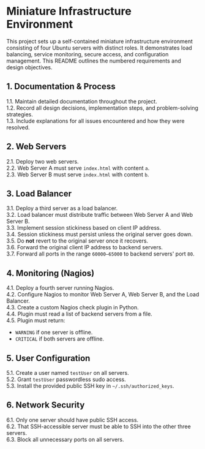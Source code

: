 # Miniature Infrastructure Environment

This project sets up a self-contained miniature infrastructure environment consisting of four Ubuntu servers with distinct roles. It demonstrates load balancing, service monitoring, secure access, and configuration management. This README outlines the numbered requirements and design objectives.

## 1. Documentation & Process

1.1. Maintain detailed documentation throughout the project.  
1.2. Record all design decisions, implementation steps, and problem-solving strategies.  
1.3. Include explanations for all issues encountered and how they were resolved.

## 2. Web Servers

2.1. Deploy two web servers.  
2.2. Web Server A must serve `index.html` with content `a`.  
2.3. Web Server B must serve `index.html` with content `b`.

## 3. Load Balancer

3.1. Deploy a third server as a load balancer.  
3.2. Load balancer must distribute traffic between Web Server A and Web Server B.  
3.3. Implement session stickiness based on client IP address.  
3.4. Session stickiness must persist unless the original server goes down.  
3.5. Do **not** revert to the original server once it recovers.  
3.6. Forward the original client IP address to backend servers.  
3.7. Forward all ports in the range `60000–65000` to backend servers' port `80`.

## 4. Monitoring (Nagios)

4.1. Deploy a fourth server running Nagios.  
4.2. Configure Nagios to monitor Web Server A, Web Server B, and the Load Balancer.  
4.3. Create a custom Nagios check plugin in Python.  
4.4. Plugin must read a list of backend servers from a file.  
4.5. Plugin must return:

- `WARNING` if one server is offline.
- `CRITICAL` if both servers are offline.

## 5. User Configuration

5.1. Create a user named `testUser` on all servers.  
5.2. Grant `testUser` passwordless sudo access.  
5.3. Install the provided public SSH key in `~/.ssh/authorized_keys`.

## 6. Network Security

6.1. Only one server should have public SSH access.  
6.2. That SSH-accessible server must be able to SSH into the other three servers.  
6.3. Block all unnecessary ports on all servers.
